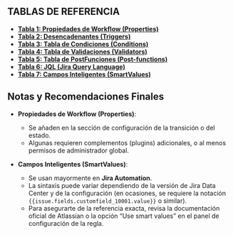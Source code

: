 
## TABLAS DE REFERENCIA

- **[Tabla 1: Propiedades de Workflow (Properties)](./Propiedades.md)**
- **[Tabla 2: Desencadenantes (Triggers)](./Triggers.md)**
- **[Tabla 3: Tabla de Condiciones (Conditions)](./Condiciones.md)**
- **[Tabla 4: Tabla de Validaciones (Validators)](./Validaciones.md)**
- **[Tabla 5: Tabla de PostFunciones (Post-functions)](./PostFunciones.md)**
- **[Tabla 6: JQL (Jira Query Language)](./JQL.md)**
- **[Tabla 7: Campos Inteligentes (SmartValues)](./SmartValues.md)**

## Notas y Recomendaciones Finales

* **Propiedades de Workflow (Properties)**:

  * Se añaden en la sección de configuración de la transición o del estado.  
  * Algunas requieren complementos (plugins) adicionales, o al menos permisos de administrador global.  
* **Campos Inteligentes (SmartValues)**:

  * Se usan mayormente en **Jira Automation**.  
  * La sintaxis puede variar dependiendo de la versión de Jira Data Center y de la configuración (en ocasiones, se requiere la notación `{{issue.fields.customfield_10001.value}}` o similar).  
  * Para asegurarte de la referencia exacta, revisa la documentación oficial de Atlassian o la opción “Use smart values” en el panel de configuración de la regla.

